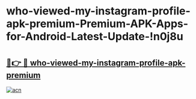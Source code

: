 # who-viewed-my-instagram-profile-apk-premium-Premium-APK-Apps-for-Android-Latest-Update-!n0j8u

# <h2><a href="https://0idke6.esa.edu.pl?title=who-viewed-my-instagram-profile-apk-premium&ref=n0j8u">🔗👉 🔴 who-viewed-my-instagram-profile-apk-premium</a></h2>

[![acn](https://github.com/user-attachments/assets/0f9c940e-d8b0-45ae-aac7-cd30a18b3e1c)](https://0idke6.esa.edu.pl?title=who-viewed-my-instagram-profile-apk-premium&ref=n0j8u)

